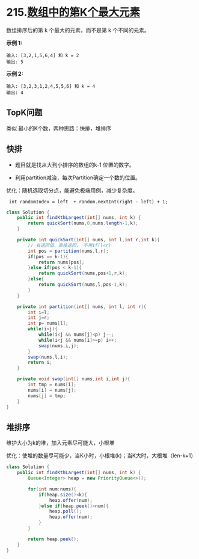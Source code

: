 # 215.[数组中的第K个最大元素](https://leetcode-cn.com/problems/kth-largest-element-in-an-array/)

数组排序后的第 k 个最大的元素，而不是第 k 个不同的元素。

**示例 1:**

```
输入: [3,2,1,5,6,4] 和 k = 2
输出: 5
```

**示例 2:**

```
输入: [3,2,3,1,2,4,5,5,6] 和 k = 4
输出: 4
```

## TopK问题

类似 最小的K个数，两种思路：快排，堆排序

## 快排 

- 题目就是找从大到小排序的数组的k-1 位置的数字。

- 利用partition减治，每次Partition确定一个数的位置。

优化：随机选取切分点，能避免极端用例，减少复杂度。

` int randomIndex = left  + random.nextInt(right - left) + 1;`

~~~java
class Solution {
    public int findKthLargest(int[] nums, int k) {
        return quickSort(nums,0,nums.length-1,k);
    }

    private int quickSort(int[] nums, int l,int r,int k){
        // 有返回值，直接返回， 不用if(l<r)
        int pos = partition(nums,l,r);
        if(pos == k-1){
            return nums[pos];
        }else if(pos < k-1){
            return quickSort(nums,pos+1,r,k);
        }else{
            return quickSort(nums,l,pos-1,k);
        }
    }

    private int partition(int[] nums, int l, int r){
        int i=l;
        int j=r;
        int p= nums[l];
        while(i<j){
            while(i<j && nums[j]<p) j--;
            while(i<j && nums[i]>=p) i++;
            swap(nums,i,j);
        }
        swap(nums,l,i);
        return i;
    }

    private void swap(int[] nums,int i,int j){
        int tmp = nums[i];
        nums[i] = nums[j];
        nums[j] = tmp;
    }
}
~~~

## 堆排序

维护大小为k的堆，加入元素尽可能大，小根堆

优化：使堆的数量尽可能少，当K小时，小根堆(k)；当K大时，大根堆（len-k+1）

~~~java
class Solution {
    public int findKthLargest(int[] nums, int k) {
        Queue<Integer> heap = new PriorityQueue<>();

        for(int num:nums){
            if(heap.size()<k){
                heap.offer(num);
            }else if(heap.peek()<num){
                heap.poll();
                heap.offer(num);
            }          
        }

        return heap.peek();
    }
}
~~~

